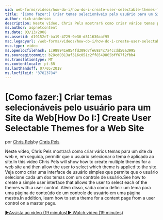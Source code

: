 ```yaml
---
uid: web-forms/videos/how-do-i/how-do-i-create-user-selectable-themes-for-a-web-site
title: '[Como fazer:] Criar temas selecionáveis pelo usuário para um Site da Web | Microsoft Docs'
author: rick-anderson
description: Neste vídeo, Chris Pels mostrará como criar vários temas para um site da web e, em seguida, permitir que o usuário selecionar o tema é aplicado ao site. Veja como...
ms.author: aspnetcontent
ms.date: 03/13/2008
ms.assetid: d19152e7-ba19-4729-9e30-d311630aaf95
msc.legacyurl: /web-forms/videos/how-do-i/how-do-i-create-user-selectable-themes-for-a-web-site
msc.type: video
ms.openlocfilehash: 1c989941e854fd309d7fe6924c7a4ccdd50a3995
ms.sourcegitcommit: b28cd0313af316c051c2ff8549865bff67f2fbb4
ms.translationtype: MT
ms.contentlocale: pt-BR
ms.lasthandoff: 07/05/2018
ms.locfileid: "37823784"
---
```

<a name="how-do-i-create-user-selectable-themes-for-a-web-site"></a><span data-ttu-id="c81a0-104">[Como fazer:] Criar temas selecionáveis pelo usuário para um Site da Web</span><span class="sxs-lookup"><span data-stu-id="c81a0-104">[How Do I:] Create User Selectable Themes for a Web Site</span></span>
====================
<span data-ttu-id="c81a0-105">por [Chris Pels](https://twitter.com/chrispels)</span><span class="sxs-lookup"><span data-stu-id="c81a0-105">by [Chris Pels](https://twitter.com/chrispels)</span></span>

<span data-ttu-id="c81a0-106">Neste vídeo, Chris Pels mostrará como criar vários temas para um site da web e, em seguida, permitir que o usuário selecionar o tema é aplicado ao site.</span><span class="sxs-lookup"><span data-stu-id="c81a0-106">In this video Chris Pels will show how to create multiple themes for a web site and then allow the user to select which theme is applied to the site.</span></span> <span data-ttu-id="c81a0-107">Veja como criar uma interface de usuário simples que permite que o usuário selecione cada um dos temas com um controle de usuário.</span><span class="sxs-lookup"><span data-stu-id="c81a0-107">See how to create a simple user interface that allows the user to select each of the themes with a user control.</span></span> <span data-ttu-id="c81a0-108">Além disso, saiba como definir um tema para uma página de conteúdo de um controle de usuário em uma página mestra.</span><span class="sxs-lookup"><span data-stu-id="c81a0-108">In addition, learn how to set a theme for a content page from a user control on a master page.</span></span>

[<span data-ttu-id="c81a0-109">&#9654;Assista ao vídeo (19 minutos)</span><span class="sxs-lookup"><span data-stu-id="c81a0-109">&#9654; Watch video (19 minutes)</span></span>](https://channel9.msdn.com/Blogs/ASP-NET-Site-Videos/how-do-i-create-user-selectable-themes-for-a-web-site)
